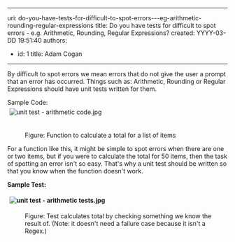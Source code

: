 

---
uri: do-you-have-tests-for-difficult-to-spot-errors---eg-arithmetic-rounding-regular-expressions
title: Do you have tests for difficult to spot errors - e.g. Arithmetic, Rounding, Regular Expressions?
created: YYYY-03-DD 19:51:40
authors:
  - id: 1
    title: Adam Cogan
---




<span class='intro'> By difficult to spot errors we mean errors that do not give the user a prompt that an error has occurred. Things such as&#58; Arithmetic, Rounding or Regular Expressions should have unit tests written for them.<br> </span>

<p>Sample Code&#58;<br><img src="/SiteAssets/have-tests-for-difficult-to-spot-errors/unit%20test%20-%20arithmetic%20code.jpg" alt="unit test - arithmetic code.jpg" style="margin&#58;5px;" /><br><br></p><dd class="ssw15-rteElement-FigureNormal">​Figure&#58; Function to calculate a total for a list of items</dd><p class="ssw15-rteElement-P">For a function&#160;like this, it might be simple to spot errors when there are one or two items, but if you were to calculate the total for 50 items, then the task of spotting an error isn't so easy. That's why a unit test should be written so that you know when the function doesn't work.<br></p><p><b>Sample Test&#58;</b></p><p><b><img src="/SiteAssets/have-tests-for-difficult-to-spot-errors/unit%20test%20-%20arithmetic%20tests.jpg" alt="unit test - arithmetic tests.jpg" style="margin&#58;5px;" /><br></b></p><dd class="ssw15-rteElement-FigureNormal">​Figure&#58; Test calculates total by checking something we know the result of. (Note&#58; it doesn't need a failure case because it isn't a Regex.)​<br></dd>


